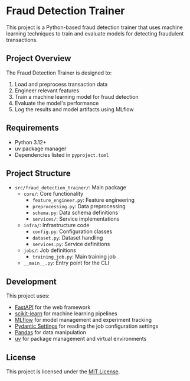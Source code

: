 # Fraud Detection Trainer

This project is a Python-based fraud detection trainer that uses machine learning techniques to train and evaluate models for detecting fraudulent transactions.

## Project Overview

The Fraud Detection Trainer is designed to:

1. Load and preprocess transaction data
2. Engineer relevant features
3. Train a machine learning model for fraud detection
4. Evaluate the model's performance
5. Log the results and model artifacts using MLflow

## Requirements

- Python 3.12+
- uv package manager
- Dependencies listed in `pyproject.toml`

## Project Structure

- `src/fraud_detection_trainer/`: Main package
  - `core/`: Core functionality
    - `feature_engineer.py`: Feature engineering
    - `preprocessing.py`: Data preprocessing
    - `schema.py`: Data schema definitions
    - `services/`: Service implementations
  - `infra/`: Infrastructure code
    - `config.py`: Configuration classes
    - `dataset.py`: Dataset handling
    - `services.py`: Service definitions
  - `jobs/`: Job definitions
    - `training_job.py`: Main training job
  - `__main__.py`: Entry point for the CLI

## Development

This project uses:
- [FastAPI](https://fastapi.tiangolo.com/) for the web framework
- [scikit-learn](https://scikit-learn.org/) for machine learning pipelines
- [MLflow](https://mlflow.org/) for model management and experiment tracking
- [Pydantic Settings](https://pydantic-docs.helpmanual.io/) for reading the job configuration settings
- [Pandas](https://pandas.pydata.org/) for data manipulation
- [uv](https://github.com/astral-sh/uv) for package management and virtual environments

## License

This project is licensed under the [MIT License](LICENSE).